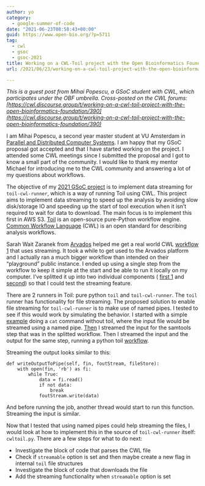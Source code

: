 ```yaml
---
author: yo
category:
  - google-summer-of-code
date: "2021-06-23T08:58:43+00:00"
guid: https://www.open-bio.org/?p=5711
tag:
  - cwl
  - gsoc
  - gsoc-2021
title: Working on a CWL-Toil project with the Open Bioinformatics Foundation
url: /2021/06/23/working-on-a-cwl-toil-project-with-the-open-bioinformatics-foundation/

---
```

_This is a guest post from Mihai Popescu, a GSoC student with CWL, which participates under the OBF umbrella. Cross-posted on the CWL forums: [https://cwl.discourse.group/t/working-on-a-cwl-toil-project-with-the-open-bioinformatics-foundation/390](https://cwl.discourse.group/t/working-on-a-cwl-toil-project-with-the-open-bioinformatics-foundation/390)_

I am Mihai Popescu, a second year master student at VU Amsterdam in [Parallel and Distributed Computer Systems](https://vuweb.vu.nl/en/education/master/parallel-and-distributed-computer-systems). I am happy that my GSoC proposal got accepted and that I have started working on the project. I attended some CWL meetings since I submitted the proposal and I got to know a small part of the community. I would like to thank my mentor Michael for introducing me to the CWL community and answering a lot of my questions about workflows.

The objective of my [2021 GSoC project](https://summerofcode.withgoogle.com/projects/#6469533377757184) is to implement data streaming for `toil-cwl-runner`, which is a way of running Toil using CWL. This project aims to implement data streaming to speed up the analysis by avoiding slow disk/storage IO and speeding up the start of tool execution when it isn’t required to wait for data to download. The main focus is to implement this first in AWS S3. [Toil](https://toil.readthedocs.io/en/latest/) is an open-source pure-Python workflow engine. [Common Workflow Language](https://www.commonwl.org/) (CWL) is an open standard for describing analysis workflows.

Sarah Wait Zaranek from [Arvados](https://arvados.org/) helped me get a real world CWL [workflow 1](https://github.com/arvados/arvados-tutorial/tree/main/WGS-processing) that uses streaming. It took a while to get used to the Arvados platform and I actually ran a much bigger workflow than intended on their “playground” public instance. I ended up using a single step from the workflow to keep it simple at the start and be able to run it locally on my computer. I’ve splitted it up into two individual components ( [first 1](https://github.com/mhpopescu/toil-gsoc-tests/blob/2561e007167834ca777de8e2f2a7e03fb65aab2f/bwamem.cwl) and [second](https://github.com/mhpopescu/toil-gsoc-tests/blob/2561e007167834ca777de8e2f2a7e03fb65aab2f/samtools-view.cwl)) so that I could test the streaming feature.

There are 2 runners in Toil: pure python `toil` and `toil-cwl-runner`. The `toil` runner has functionality for file streaming. The proposed solution to enable file streaming for `toil-cwl-runner` is to make use of named pipes. I tested to see if this would work by simulating the behavior. I started with a simple [example](https://github.com/mhpopescu/toil-gsoc-tests/blob/2561e007167834ca777de8e2f2a7e03fb65aab2f/fifo-cat.py) doing a `cat` command without toil, where the input file would be streamed using a named pipe. [Then](https://github.com/mhpopescu/toil-gsoc-tests/blob/2561e007167834ca777de8e2f2a7e03fb65aab2f/fifo-sam.py) I streamed the input for the samtools step that was in the splitted workflow. Then I streamed the input and the output for the same step, running a python toil [workflow](https://github.com/mhpopescu/toil-gsoc-tests/blob/2561e007167834ca777de8e2f2a7e03fb65aab2f/samtools-view-fifo-out.py).

Streaming the output looks similar to this:

```
def writeOutputToPipe(self, fin, foutStream, fileStore):
    with open(fin, 'rb') as fi:
        while True:
            data = fi.read()
            if not data:
                break
            foutStream.write(data)

```

And before running the job, another thread would start to run this function. Streaming the input is similar.

Now that I tested that using named pipes could help streaming the files, I would look at how to implement this in the source of `toil-cwl-runner` itself: `cwltoil.py`. There are a few steps for what to do next:

- Investigate the block of code that parses the CWL file
- Check if `streamable` option is set and then maybe create a new flag in internal `toil` file structures
- Investigate the block of code that downloads the file
- Add the streaming functionality when `streamable` option is set
